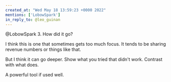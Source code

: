 ```yaml
---
created_at: "Wed May 18 13:59:23 +0000 2022"
mentions: ['LobowSpark']
in_reply_to: @leo_guinan
---
```


@LobowSpark 3. How did it go?

I think this is one that sometimes gets too much focus. It tends to be sharing revenue numbers or things like that.

But I think it can go deeper. Show what you tried that didn't work. Contrast with what does.

A powerful tool if used well.